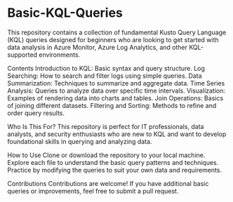 # Basic-KQL-Queries
This repository contains a collection of fundamental Kusto Query Language (KQL) queries designed for beginners who are looking to get started with data analysis in Azure Monitor, Azure Log Analytics, and other KQL-supported environments.

Contents
Introduction to KQL: Basic syntax and query structure.
Log Searching: How to search and filter logs using simple queries.
Data Summarization: Techniques to summarize and aggregate data.
Time Series Analysis: Queries to analyze data over specific time intervals.
Visualization: Examples of rendering data into charts and tables.
Join Operations: Basics of joining different datasets.
Filtering and Sorting: Methods to refine and order query results.

Who Is This For?
This repository is perfect for IT professionals, data analysts, and security enthusiasts who are new to KQL and want to develop foundational skills in querying and analyzing data.

How to Use
Clone or download the repository to your local machine.
Explore each file to understand the basic query patterns and techniques.
Practice by modifying the queries to suit your own data and requirements.

Contributions
Contributions are welcome! If you have additional basic queries or improvements, feel free to submit a pull request.
